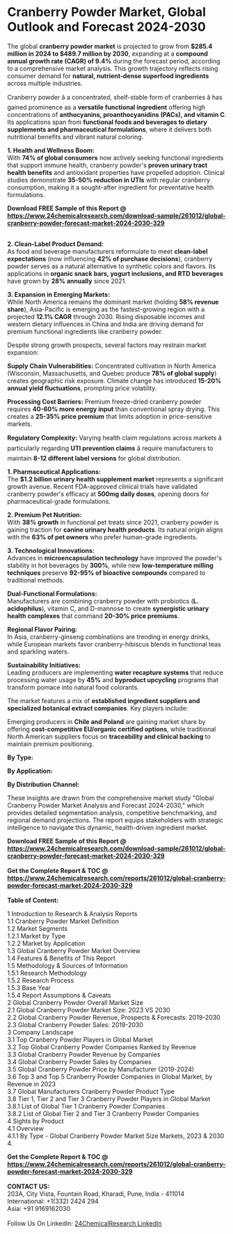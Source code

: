 <h1>Cranberry Powder Market, Global Outlook and Forecast 2024-2030</h1><p>The global <strong>cranberry powder market</strong> is projected to grow from <strong>$285.4 million in 2024 to $489.7 million by 2030</strong>, expanding at a <strong>compound annual growth rate (CAGR) of 9.4%</strong> during the forecast period, according to a comprehensive market analysis. This growth trajectory reflects rising consumer demand for <strong>natural, nutrient-dense superfood ingredients</strong> across multiple industries.</p><p>Cranberry powder â a concentrated, shelf-stable form of cranberries â has gained prominence as a <strong>versatile functional ingredient</strong> offering high concentrations of <strong>anthocyanins, proanthocyanidins (PACs), and vitamin C</strong>. Its applications span from <strong>functional foods and beverages to dietary supplements and pharmaceutical formulations</strong>, where it delivers both nutritional benefits and vibrant natural coloring.</p><p><strong>1. Health and Wellness Boom:</strong><br>
With <strong>74% of global consumers</strong> now actively seeking functional ingredients that support immune health, cranberry powder's <strong>proven urinary tract health benefits</strong> and antioxidant properties have propelled adoption. Clinical studies demonstrate <strong>35-50% reduction in UTIs</strong> with regular cranberry consumption, making it a sought-after ingredient for preventative health formulations.</p><div><b>Download FREE Sample of this Report @ 
            <a href="https://www.24chemicalresearch.com/download-sample/261012/global-cranberry-powder-forecast-market-2024-2030-329">
            https://www.24chemicalresearch.com/download-sample/261012/global-cranberry-powder-forecast-market-2024-2030-329</a></b></div><br><p><strong>2. Clean-Label Product Demand:</strong><br>
As food and beverage manufacturers reformulate to meet <strong>clean-label expectations</strong> (now influencing <strong>42% of purchase decisions</strong>), cranberry powder serves as a natural alternative to synthetic colors and flavors. Its applications in <strong>organic snack bars, yogurt inclusions, and RTD beverages</strong> have grown by <strong>28% annually</strong> since 2021.</p><p><strong>3. Expansion in Emerging Markets:</strong><br>
While North America remains the dominant market (holding <strong>58% revenue share</strong>), Asia-Pacific is emerging as the fastest-growing region with a projected <strong>12.1% CAGR</strong> through 2030. Rising disposable incomes and western dietary influences in China and India are driving demand for premium functional ingredients like cranberry powder.</p><p>Despite strong growth prospects, several factors may restrain market expansion:</p><p><strong>Supply Chain Vulnerabilities:</strong> Concentrated cultivation in North America (Wisconsin, Massachusetts, and Quebec produce <strong>78% of global supply</strong>) creates geographic risk exposure. Climate change has introduced <strong>15-20% annual yield fluctuations</strong>, prompting price volatility.</p><p><strong>Processing Cost Barriers:</strong> Premium freeze-dried cranberry powder requires <strong>40-60% more energy input</strong> than conventional spray drying. This creates a <strong>25-35% price premium</strong> that limits adoption in price-sensitive markets.</p><p><strong>Regulatory Complexity:</strong> Varying health claim regulations across markets â particularly regarding <strong>UTI prevention claims</strong> â require manufacturers to maintain <strong>8-12 different label versions</strong> for global distribution.</p><p><strong>1. Pharmaceutical Applications:</strong><br>
The <strong>$1.2 billion urinary health supplement market</strong> represents a significant growth avenue. Recent FDA-approved clinical trials have validated cranberry powder's efficacy at <strong>500mg daily doses</strong>, opening doors for pharmaceutical-grade formulations.</p><p><strong>2. Premium Pet Nutrition:</strong><br>
With <strong>38% growth</strong> in functional pet treats since 2021, cranberry powder is gaining traction for <strong>canine urinary health products</strong>. Its natural origin aligns with the <strong>63% of pet owners</strong> who prefer human-grade ingredients.</p><p><strong>3. Technological Innovations:</strong><br>
Advances in <strong>microencapsulation technology</strong> have improved the powder's stability in hot beverages by <strong>300%</strong>, while new <strong>low-temperature milling techniques</strong> preserve <strong>92-95% of bioactive compounds</strong> compared to traditional methods.</p><p><strong>Dual-Functional Formulations:</strong><br>
    Manufacturers are combining cranberry powder with probiotics (<strong>L. acidophilus</strong>), vitamin C, and D-mannose to create <strong>synergistic urinary health complexes</strong> that command <strong>20-30% price premiums</strong>.</p><p><strong>Regional Flavor Pairing:</strong><br>
    In Asia, cranberry-ginseng combinations are trending in energy drinks, while European markets favor cranberry-hibiscus blends in functional teas and sparkling waters.</p><p><strong>Sustainability Initiatives:</strong><br>
    Leading producers are implementing <strong>water recapture systems</strong> that reduce processing water usage by <strong>45%</strong> and <strong>byproduct upcycling</strong> programs that transform pomace into natural food colorants.</p><p>The market features a mix of <strong>established ingredient suppliers and specialized botanical extract companies</strong>. Key players include:</p><p>Emerging producers in <strong>Chile and Poland</strong> are gaining market share by offering <strong>cost-competitive EU/organic certified options</strong>, while traditional North American suppliers focus on <strong>traceability and clinical backing</strong> to maintain premium positioning.</p><p><strong>By Type:</strong></p><p><strong>By Application:</strong></p><p><strong>By Distribution Channel:</strong></p><p>These insights are drawn from the comprehensive market study "Global Cranberry Powder Market Analysis and Forecast 2024-2030," which provides detailed segmentation analysis, competitive benchmarking, and regional demand projections. The report equips stakeholders with strategic intelligence to navigate this dynamic, health-driven ingredient market.</p><div><b>Download FREE Sample of this Report @ 
            <a href="https://www.24chemicalresearch.com/download-sample/261012/global-cranberry-powder-forecast-market-2024-2030-329">
            https://www.24chemicalresearch.com/download-sample/261012/global-cranberry-powder-forecast-market-2024-2030-329</a></b></div><br><div><b>Get the Complete Report & TOC @ 
            <a href="https://www.24chemicalresearch.com/reports/261012/global-cranberry-powder-forecast-market-2024-2030-329">
            https://www.24chemicalresearch.com/reports/261012/global-cranberry-powder-forecast-market-2024-2030-329</a></b></div><br>
            <b>Table of Content:</b><p>1 Introduction to Research & Analysis Reports<br />
    1.1 Cranberry Powder Market Definition<br />
    1.2 Market Segments<br />
        1.2.1 Market by Type<br />
        1.2.2 Market by Application<br />
    1.3 Global Cranberry Powder Market Overview<br />
    1.4 Features & Benefits of This Report<br />
    1.5 Methodology & Sources of Information<br />
        1.5.1 Research Methodology<br />
        1.5.2 Research Process<br />
        1.5.3 Base Year<br />
        1.5.4 Report Assumptions & Caveats<br />
2 Global Cranberry Powder Overall Market Size<br />
    2.1 Global Cranberry Powder Market Size: 2023 VS 2030<br />
    2.2 Global Cranberry Powder Revenue, Prospects & Forecasts: 2019-2030<br />
    2.3 Global Cranberry Powder Sales: 2019-2030<br />
3 Company Landscape<br />
    3.1 Top Cranberry Powder Players in Global Market<br />
    3.2 Top Global Cranberry Powder Companies Ranked by Revenue<br />
    3.3 Global Cranberry Powder Revenue by Companies<br />
    3.4 Global Cranberry Powder Sales by Companies<br />
    3.5 Global Cranberry Powder Price by Manufacturer (2019-2024)<br />
    3.6 Top 3 and Top 5 Cranberry Powder Companies in Global Market, by Revenue in 2023<br />
    3.7 Global Manufacturers Cranberry Powder Product Type<br />
    3.8 Tier 1, Tier 2 and Tier 3 Cranberry Powder Players in Global Market<br />
        3.8.1 List of Global Tier 1 Cranberry Powder Companies<br />
        3.8.2 List of Global Tier 2 and Tier 3 Cranberry Powder Companies<br />
4 Sights by Product<br />
    4.1 Overview<br />
        4.1.1 By Type - Global Cranberry Powder Market Size Markets, 2023 & 2030<br />
        4.</p><div><b>Get the Complete Report & TOC @ 
            <a href="https://www.24chemicalresearch.com/reports/261012/global-cranberry-powder-forecast-market-2024-2030-329">
            https://www.24chemicalresearch.com/reports/261012/global-cranberry-powder-forecast-market-2024-2030-329</a></b></div><br><b>CONTACT US:</b><br>
            203A, City Vista, Fountain Road, Kharadi, Pune, India - 411014<br>
            International: +1(332) 2424 294<br>
            Asia: +91 9169162030 <br><br>
            Follow Us On LinkedIn: <a href="https://www.linkedin.com/company/24chemicalresearch/">24ChemicalResearch LinkedIn</a>